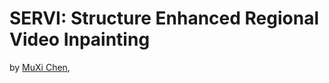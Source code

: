 # SERVI: Structure Enhanced Regional Video Inpainting
by [MuXi Chen](https://github.com/ChenMuHsi),
